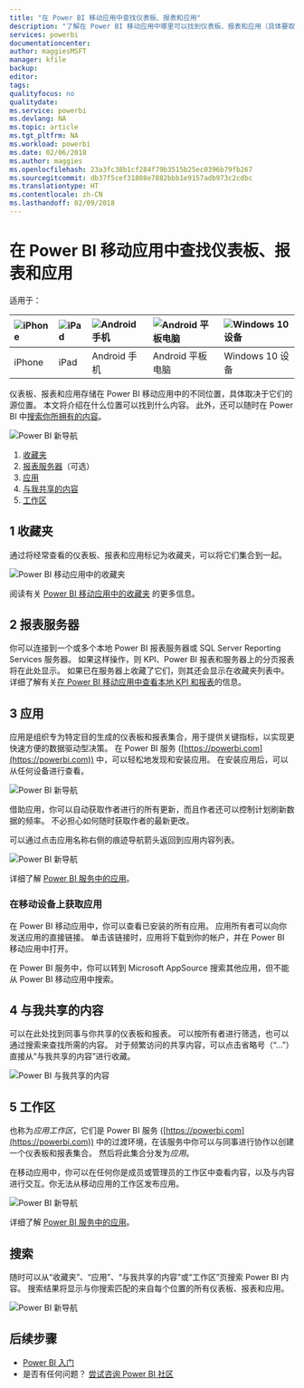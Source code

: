 ```yaml
---
title: "在 Power BI 移动应用中查找仪表板、报表和应用"
description: "了解在 Power BI 移动应用中哪里可以找到仪表板、报表和应用（具体要取决于它们原来所在的位置）。"
services: powerbi
documentationcenter: 
author: maggiesMSFT
manager: kfile
backup: 
editor: 
tags: 
qualityfocus: no
qualitydate: 
ms.service: powerbi
ms.devlang: NA
ms.topic: article
ms.tgt_pltfrm: NA
ms.workload: powerbi
ms.date: 02/06/2018
ms.author: maggies
ms.openlocfilehash: 23a3fc38b1cf284f79b3515b25ec0396b79fb267
ms.sourcegitcommit: db37f5cef31808e7882bbb1e9157adb973c2cdbc
ms.translationtype: HT
ms.contentlocale: zh-CN
ms.lasthandoff: 02/09/2018
---
```

# <a name="find-your-dashboards-reports-and-apps-in-the-power-bi-mobile-apps"></a>在 Power BI 移动应用中查找仪表板、报表和应用
适用于：

| ![iPhone](media/mobile-apps-find-content-mobile-devices/iphone-logo-50-px.png) | ![iPad](media/mobile-apps-find-content-mobile-devices/ipad-logo-50-px.png) | ![Android 手机](media/mobile-apps-find-content-mobile-devices/android-phone-logo-50-px.png) | ![Android 平板电脑](media/mobile-apps-find-content-mobile-devices/android-tablet-logo-50-px.png) | ![Windows 10 设备](media/mobile-apps-find-content-mobile-devices/win-10-logo-50-px.png) |
|:--- |:--- |:--- |:--- |:--- |
| iPhone |iPad |Android 手机 |Android 平板电脑 |Windows 10 设备 |

仪表板、报表和应用存储在 Power BI 移动应用中的不同位置，具体取决于它们的源位置。 本文将介绍在什么位置可以找到什么内容。 此外，还可以随时在 Power BI 中[搜索你所拥有的内容](mobile-apps-find-content-mobile-devices.md#search)。 

![Power BI 新导航](media/mobile-apps-find-content-mobile-devices/power-bi-mobile-find-content.png)

1. [收藏夹](mobile-apps-find-content-mobile-devices.md#1-favorites)
2. [报表服务器](mobile-apps-find-content-mobile-devices.md#2-report-servers)（可选）
3. [应用](mobile-apps-find-content-mobile-devices.md#3-apps)
4. [与我共享的内容](mobile-apps-find-content-mobile-devices.md#4-shared-with-me)
5. [工作区](mobile-apps-find-content-mobile-devices.md#5-workspaces)

## <a name="1-favorites"></a>1 收藏夹
通过将经常查看的仪表板、报表和应用标记为收藏夹，可以将它们集合到一起。 

![Power BI 移动应用中的收藏夹](media/mobile-apps-find-content-mobile-devices/power-bi-android-favorites-reports.png)

阅读有关 [Power BI 移动应用中的收藏夹](mobile-apps-favorites.md) 的更多信息。

## <a name="2-report-servers"></a>2 报表服务器
你可以连接到一个或多个本地 Power BI 报表服务器或 SQL Server Reporting Services 服务器。 如果这样操作，则 KPI、Power BI 报表和服务器上的分页报表将在此处显示。 如果已在服务器上收藏了它们，则其还会显示在收藏夹列表中。 详细了解有关[在 Power BI 移动应用中查看本地 KPI 和报表](mobile-app-ssrs-kpis-mobile-on-premises-reports.md)的信息。

## <a name="3-apps"></a>3 应用
应用是组织专为特定目的生成的仪表板和报表集合，用于提供关键指标，以实现更快速方便的数据驱动型决策。 在 Power BI 服务 ([https://powerbi.com](https://powerbi.com)) 中，可以轻松地发现和安装应用。 在安装应用后，可以从任何设备进行查看。 

![Power BI 新导航](media/mobile-apps-find-content-mobile-devices/power-bi-apps-mobile-apps.png)

借助应用，你可以自动获取作者进行的所有更新，而且作者还可以控制计划刷新数据的频率。 不必担心如何随时获取作者的最新更改。

可以通过点击应用名称右侧的痕迹导航箭头返回到应用内容列表。

![Power BI 新导航](media/mobile-apps-find-content-mobile-devices/power-bi-it-spend-app-android.png)

详细了解 [Power BI 服务中的应用](service-install-use-apps.md)。

### <a name="get-an-app-on-a-mobile-device"></a>在移动设备上获取应用
在 Power BI 移动应用中，你可以查看已安装的所有应用。 应用所有者可以向你发送应用的直接链接。 单击该链接时，应用将下载到你的帐户，并在 Power BI 移动应用中打开。 

在 Power BI 服务中，你可以转到 Microsoft AppSource 搜索其他应用，但不能从 Power BI 移动应用中搜索。 

## <a name="4-shared-with-me"></a>4 与我共享的内容
可以在此处找到同事与你共享的仪表板和报表。 可以按所有者进行筛选，也可以通过搜索来查找所需的内容。 对于频繁访问的共享内容，可以点击省略号（“...”）直接从“与我共享的内容”进行收藏。

![Power BI 与我共享的内容](media/mobile-apps-find-content-mobile-devices/power-bi-android-shared-fave.png)

## <a name="5-workspaces"></a>5 工作区
也称为*应用工作区*，它们是 Power BI 服务 ([https://powerbi.com](https://powerbi.com)) 中的过渡环境，在该服务中你可以与同事进行协作以创建一个仪表板和报表集合。 然后将此集合分发为*应用*。 

在移动应用中，你可以在任何你是成员或管理员的工作区中查看内容，以及与内容进行交互。你无法从移动应用的工作区发布应用。

![Power BI 新导航](media/mobile-apps-find-content-mobile-devices/power-bi-mobile-workspaces-home-android.png)

详细了解 [Power BI 服务中的应用](service-install-use-apps.md)。

## <a name="search"></a>搜索
随时可以从“收藏夹”、“应用”、“与我共享的内容”或“工作区”页搜索 Power BI 内容。 搜索结果将显示与你搜索匹配的来自每个位置的所有仪表板、报表和应用。 

![Power BI 新导航](media/mobile-apps-find-content-mobile-devices/power-bi-mobile-search.png)

## <a name="next-steps"></a>后续步骤
* [Power BI 入门](service-get-started.md)
* 是否有任何问题？ [尝试咨询 Power BI 社区](http://community.powerbi.com/)

